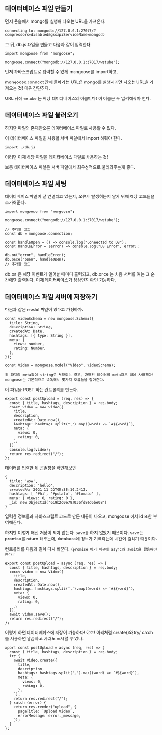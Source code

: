 ## 데이터베이스 파일 만들기

먼저 콘솔에서 mongo를 실행해 나오는 URL을 가져온다.

```
connecting to: mongodb://127.0.0.1:27017/?compressors=disabled&gssapiServiceName=mongodb
```

그 뒤, db.js 파일을 만들고 다음과 같이 입력한다

```
import mongoose from "mongoose";

mongoose.connect("mongodb://127.0.0.1:27017/wetube");
```

먼저 자바스크립트로 입력할 수 있게 mongoose를 import하고,

mongoose.connect 안에 들어가는 URL은 mongo를 실행시키면 나오는 URL을 가져오는 것! 매우 간단하다.

URL 뒤에 `wetube` 는 해당 데이터베이스의 이름이다! 이 이름은 꼭 입력해줘야 한다.

## 데이터베이스 파일 불러오기

하지만 파일의 존재만으론 데이터베이스 파일로 사용할 수 없다.

이 데이터베이스 파일을 사용할 서버 파일에서 import 해줘야 한다.

```
import ./db.js
```

이러면 이제 해당 파일을 데이터베이스 파일로 사용하는 것!

보통 데이터베이스 파일은 서버 파일에서 최우선적으로 불러와주는게 좋다.

## 데이터베이스 파일 세팅

데이터베이스 파일이 잘 연결되고 있는지, 오류가 발생하는지 알기 위해 해당 코드들을 추가해준다.

```
import mongoose from "mongoose";

mongoose.connect("mongodb://127.0.0.1:27017/wetube");

// 추가한 코드
const db = mongoose.connection;

const handleOpen = () => console.log("Coneected to DB");
const handleError = (error) => console.log("DB Error", error);

db.on("error", handleError);
db.once("open", handleOpen);
// 추가한 코드
```

db.on 은 해당 이벤트가 일어날 때마다 출력되고,
db.once 는 처음 서버를 여는 그 순간에만 출력된다. 이제 데이터베이스가 정상인지 확인 가능하다.

## 데이터베이스 파일 서버에 저장하기

다음과 같은 model 파일이 있다고 가정하자.

```
const videoSchema = new mongoose.Schema({
  title: String,
  description: String,
  createdAt: Date,
  hashtags: [{ type: String }],
  meta: {
    views: Number,
    rating: Number,
  },
});

const Video = mongoose.model("Video", videoSchema);
```

`위 파일의 meta값이 string로 저장되는 경우, 저장된 데이터의 meta값은 아예 사라진다! mongoose는 기본적으로 똑똑해서 몇가지 오류들을 잡아준다.`

이 파일을 POST 하는 컨트롤러를 만든다.

```
export const postUpload = (req, res) => {
  const { title, hashtags, description } = req.body;
  const video = new Video({
    title,
    description,
    createdAt: Date.now(),
    hashtags: hashtags.split(",").map((word) => `#${word}`),
    meta: {
      views: 0,
      rating: 0,
    },
  });
  console.log(video);
  return res.redirect("/");
};
```

데이터를 입력한 뒤 콘솔창을 확인해보면

```
{
  title: 'wow',
  description: 'hello',
  createdAt: 2021-11-22T05:35:10.241Z,
  hashtags: [ '#hi', '#potato', '#tomato' ],
  meta: { views: 0, rating: 0 },
  _id: new ObjectId("619b2c0e79a036fd80d6be08")
}
```

입력한 정보들과 자바스크립트 코드로 만든 내용이 나오고, mongoose 에서 id 또한 부여해준다.

하지만 이렇게 해선 저장이 되지 않는다. save를 하지 않았기 때문이다.
save는 promise를 return 해주는데, database에 정보가 기록되는데 시간이 걸리기 때문이다.

컨트롤러를 다음과 같이 다시 바꾼다. `(promise 이기 때문에 async와 await을 활용해야 한다!)`

```
export const postUpload = async (req, res) => {
  const { title, hashtags, description } = req.body;
  const video = new Video({
    title,
    description,
    createdAt: Date.now(),
    hashtags: hashtags.split(",").map((word) => `#${word}`),
    meta: {
      views: 0,
      rating: 0,
    },
  });
  await video.save();
  return res.redirect("/");
};
```

이렇게 하면 데이터베이스에 저장이 가능하다! 야호!
아래처럼 create()와 try/ catch 를 사용하면 깔끔하고 에러도 표시할 수 있다.

```
xport const postUpload = async (req, res) => {
  const { title, hashtags, description } = req.body;
  try {
    await Video.create({
      title,
      description,
      hashtags: hashtags.split(",").map((word) => `#${word}`),
      meta: {
        views: 0,
        rating: 0,
      },
    });
    return res.redirect("/");
  } catch (error) {
    return res.render("upload", {
      pageTitle: `Upload Video`,
      errorMessage: error._message,
    });
  }
};
```
